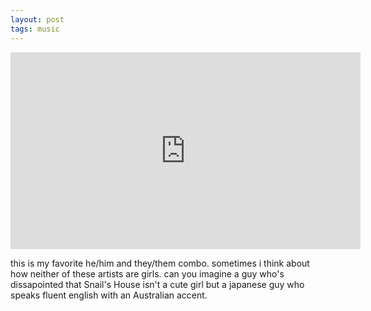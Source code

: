 ```yaml
---
layout: post
tags: music
---
```


<iframe width="560" height="315" src="https://www.youtube.com/embed/70pPsOokZfs?si=UdhNLtkKWTQFDujx" title="YouTube video player" frameborder="0" allow="accelerometer; autoplay; clipboard-write; encrypted-media; gyroscope; picture-in-picture; web-share" referrerpolicy="strict-origin-when-cross-origin" allowfullscreen></iframe>

this is my favorite he/him and they/them combo. sometimes i think about how neither of these artists are girls. can you imagine a guy who's dissapointed that Snail's House isn't a cute girl but a japanese guy who speaks fluent english with an Australian accent.
